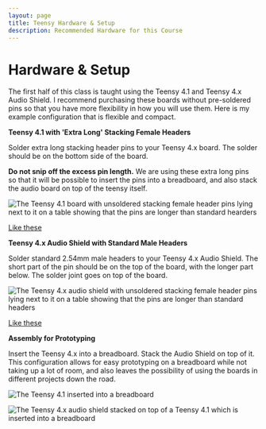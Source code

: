 ```yaml
---
layout: page
title: Teensy Hardware & Setup
description: Recommended Hardware for this Course
---
```


# Hardware & Setup

The first half of this class is taught using the Teensy 4.1 and Teensy 4.x Audio Shield. I recommend purchasing these boards without pre-soldered pins so that you have more flexibility in how you will use them. Here is my example configuration that is flexible and compact.

**Teensy 4.1 with 'Extra Long' Stacking Female Headers**

Solder extra long stacking header pins to your Teensy 4.x board. The solder should be on the bottom side of the board.

**Do not snip off the excess pin length.** We are using these extra long pins so that it will be possible to insert the pins into a breadboard, and also stack the audio board on top of the teensy itself.

![The Teensy 4.1 board with unsoldered stacking female header pins lying next to it on a table showing that the pins are longer than standard hearders](/Users/jesse/Documents/designingYourVoice/courseWebsite/DYV2024/assets/images/teensy4_1withPins.jpg)

[Like these](https://www.adafruit.com/product/2830)

**Teensy 4.x Audio Shield with Standard Male Headers**

Solder standard 2.54mm male headers to your Teensy 4.x Audio Shield. The short part of the pin should be on the top of the board, with the longer part below. The solder joint goes on top of the board.

![The Teensy 4.x audio shield with unsoldered stacking female header pins lying next to it on a table showing that the pins are longer than standard headers](/Users/jesse/Documents/designingYourVoice/courseWebsite/DYV2024/assets/images/teensy4_x_audioBoardWithPins.JPG)

[Like these](https://www.amazon.com/Jabinco-Breakable-Header-Connector-Arduino/dp/B0817JG3XN/)

**Assembly for Prototyping**

Insert the Teensy 4.x into a breadboard. Stack the Audio Shield on top of it. This configuration allows for easy prototyping on a breadboard while not taking up a lot of room, and also leaves the possibility of using the boards in different projects down the road.

![The Teensy 4.1 inserted into a breadboard](/Users/jesse/Documents/designingYourVoice/courseWebsite/DYV2024/assets/images/teensy4_1_breadBoard.JPG)

![The Teensy 4.x audio shield stacked on top of a Teensy 4.1 which is inserted into a breadboard](/Users/jesse/Documents/designingYourVoice/courseWebsite/DYV2024/assets/images/teensy4_1_withAudioBoardStacked.jpg)
